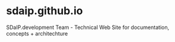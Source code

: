 # sdaip.github.io
SDaIP.development Team - Technical Web Site for documentation, concepts + architechture
